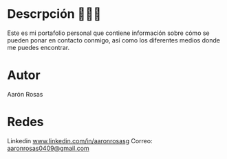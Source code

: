 # Descrpción 🧑🏻‍💻
Este es mi portafolio personal que contiene información sobre cómo se pueden ponar en contacto conmigo, así como los diferentes medios donde me puedes encontrar.

# Autor
Aarón Rosas

# Redes

Linkedin www.linkedin.com/in/aaronrosasg
Correo: aaronrosas0409@gmail.com
